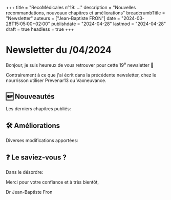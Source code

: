 +++
title = "RecoMédicales n°19:  ..."
description = "Nouvelles recommandations, nouveaux chapitres et améliorations"
breadcrumbTitle = "Newsletter"
auteurs = ["Jean-Baptiste FRON"]
date = "2024-03-28T15:05:00+02:00"
publishdate = "2024-04-28"
lastmod = "2024-04-28"
draft = true
headless = true
+++

# Newsletter du /04/2024

Bonjour, je suis heureux de vous retrouver pour cette 19<sup>e</sup> newsletter 📰

Contrairement à ce que j'ai écrit dans la précédente newsletter, chez le nourrisson utiliser Prevenar13 ou Vaxneuvance.

## 🆕 Nouveautés

Les derniers chapitres publiés:


## 🛠️ Améliorations

Diverses modifications apportées:



## ❓ Le saviez-vous ?

Dans le désordre:



Merci pour votre confiance et à très bientôt,

Dr Jean-Baptiste Fron

